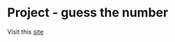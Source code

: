# Project - guess the number

Visit this [site](https://boskolakovic.github.io/guessnumber.github.io/)
